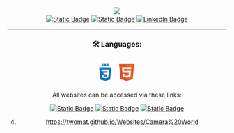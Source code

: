 <div id="header" align="center">
  <img src="https://media1.giphy.com/media/v1.Y2lkPTc5MGI3NjExNjZhend1OTMyZzNndHUyNzFhcnhkZ253cTlsdHhuajZnMjUyZWViaSZlcD12MV9pbnRlcm5hbF9naWZfYnlfaWQmY3Q9cw/jnE30eFmv6DvXUHUOs/giphy.gif"/>

  <div id="badges">
   <a href="https://career.habr.com/alexgonemad">
    <img alt="Static Badge" src="https://img.shields.io/badge/%D0%A5%D0%B0%D0%B1%D1%80_%D0%9A%D0%B0%D1%80%D1%8C%D0%B5%D1%80%D0%B0%20-%20%235F9EA0?style=for-the-badge&logo=readdotcv&logoColor=white"></a>

  <a href="https://spb.hh.ru/resume/843361b2ff0e5741ec0039ed1f32334a55534d">
    <img alt="Static Badge" src="https://img.shields.io/badge/hh.ru%20-%20red?style=for-the-badge&logo=readdotcv&logoColor=white"></a>
    
  <a href="https://linkedin.com/in/alexey-smirnov-73578034a">
    <img src="https://img.shields.io/badge/LinkedIn-blue?style=for-the-badge&logo=linkedin&logoColor=white" alt="LinkedIn Badge"/></a>
</div>

<div>
 
 ---
 ### :hammer_and_wrench: Languages:
  <img src="https://github.com/devicons/devicon/blob/master/icons/css3/css3-plain-wordmark.svg"  title="CSS3" alt="CSS" width="40" height="40"/>&nbsp;
    <img src="https://github.com/devicons/devicon/blob/master/icons/html5/html5-original.svg" title="HTML5" alt="HTML" width="40" height="40"/>&nbsp;
---


</div>



All websites can be accessed via these links:

<a href="https://twomat.github.io/Websites/Webtech/">
    <img alt="Static Badge" src="https://img.shields.io/badge/Webtech%20-%20black?style=for-the-badge&logo=webtrees&logoColor=black&labelColor=%23FFA500"></a>

<a href="https://twomat.github.io/Websites/The%20Verge/">
    <img alt="Static Badge" src="https://img.shields.io/badge/The_Verge%20-%20%23FF8C00?style=for-the-badge&logo=verdaccio&labelColor=%23000000&color=%23FF4500"></a>

<a href="https://twomat.github.io/Websites/Techno%20-%20Web/">
    <img alt="Static Badge" src="https://img.shields.io/badge/The_Verge%20-%20%23FF8C00?style=for-the-badge&logo=verdaccio&labelColor=%23000000&color=%23FF4500"></a>
    
4) https://twomat.github.io/Websites/Camera%20World


